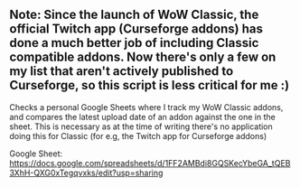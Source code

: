 Note: Since the launch of WoW Classic, the official Twitch app (Curseforge addons) has done a much better job of including Classic compatible addons. Now there's only a few on my list that aren't actively published to Curseforge, so this script is less critical for me :)
--
Checks a personal Google Sheets where I track my WoW Classic addons, and compares the latest upload date of an addon against the one in the sheet. This is necessary as at the time of writing there's no application doing this for Classic (for e.g, the Twitch app for Curseforge addons)

Google Sheet: https://docs.google.com/spreadsheets/d/1FF2AMBdi8GQSKecYbeGA_tQEB3XhH-QXG0xTegqvxks/edit?usp=sharing
